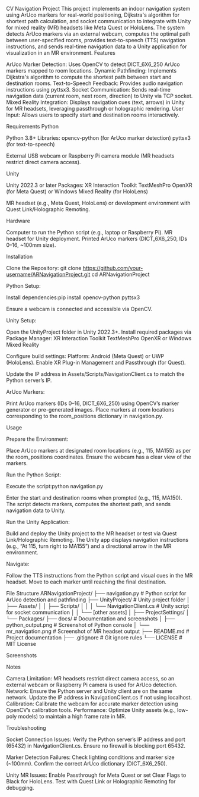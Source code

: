 CV Navigation Project
This project implements an indoor navigation system using ArUco markers for real-world positioning, Dijkstra's algorithm for shortest path calculation, and socket communication to integrate with Unity for mixed reality (MR) headsets like Meta Quest or HoloLens. The system detects ArUco markers via an external webcam, computes the optimal path between user-specified rooms, provides text-to-speech (TTS) navigation instructions, and sends real-time navigation data to a Unity application for visualization in an MR environment.
Features

ArUco Marker Detection: Uses OpenCV to detect DICT_6X6_250 ArUco markers mapped to room locations.
Dynamic Pathfinding: Implements Dijkstra's algorithm to compute the shortest path between start and destination rooms.
Text-to-Speech Feedback: Provides audio navigation instructions using pyttsx3.
Socket Communication: Sends real-time navigation data (current room, next room, direction) to Unity via TCP socket.
Mixed Reality Integration: Displays navigation cues (text, arrows) in Unity for MR headsets, leveraging passthrough or holographic rendering.
User Input: Allows users to specify start and destination rooms interactively.

Requirements
Python

Python 3.8+
Libraries:
opencv-python (for ArUco marker detection)
pyttsx3 (for text-to-speech)


External USB webcam or Raspberry Pi camera module (MR headsets restrict direct camera access).

Unity

Unity 2022.3 or later
Packages:
XR Interaction Toolkit
TextMeshPro
OpenXR (for Meta Quest) or Windows Mixed Reality (for HoloLens)


MR headset (e.g., Meta Quest, HoloLens) or development environment with Quest Link/Holographic Remoting.

Hardware

Computer to run the Python script (e.g., laptop or Raspberry Pi).
MR headset for Unity deployment.
Printed ArUco markers (DICT_6X6_250, IDs 0–16, ~100mm size).

Installation

Clone the Repository:
git clone https://github.com/your-username/ARNavigationProject.git
cd ARNavigationProject


Python Setup:

Install dependencies:pip install opencv-python pyttsx3


Ensure a webcam is connected and accessible via OpenCV.


Unity Setup:

Open the UnityProject folder in Unity 2022.3+.
Install required packages via Package Manager:
XR Interaction Toolkit
TextMeshPro
OpenXR or Windows Mixed Reality


Configure build settings:
Platform: Android (Meta Quest) or UWP (HoloLens).
Enable XR Plug-in Management and Passthrough (for Quest).


Update the IP address in Assets/Scripts/NavigationClient.cs to match the Python server’s IP.


ArUco Markers:

Print ArUco markers (IDs 0–16, DICT_6X6_250) using OpenCV’s marker generator or pre-generated images.
Place markers at room locations corresponding to the room_positions dictionary in navigation.py.



Usage

Prepare the Environment:

Place ArUco markers at designated room locations (e.g., 115, MA155) as per the room_positions coordinates.
Ensure the webcam has a clear view of the markers.


Run the Python Script:

Execute the script:python navigation.py


Enter the start and destination rooms when prompted (e.g., 115, MA150).
The script detects markers, computes the shortest path, and sends navigation data to Unity.


Run the Unity Application:

Build and deploy the Unity project to the MR headset or test via Quest Link/Holographic Remoting.
The Unity app displays navigation instructions (e.g., “At 115, turn right to MA155”) and a directional arrow in the MR environment.


Navigate:

Follow the TTS instructions from the Python script and visual cues in the MR headset.
Move to each marker until reaching the final destination.



File Structure
ARNavigationProject/
├── navigation.py           # Python script for ArUco detection and pathfinding
├── UnityProject/           # Unity project folder
│   ├── Assets/
│   │   ├── Scripts/
│   │   │   └── NavigationClient.cs  # Unity script for socket communication
│   │   └── [other assets]
│   ├── ProjectSettings/
│   └── Packages/
├── docs/                   # Documentation and screenshots
│   ├── python_output.png   # Screenshot of Python console
│   └── mr_navigation.png   # Screenshot of MR headset output
├── README.md               # Project documentation
├── .gitignore              # Git ignore rules
└── LICENSE                 # MIT License

Screenshots

Notes

Camera Limitation: MR headsets restrict direct camera access, so an external webcam or Raspberry Pi camera is used for ArUco detection.
Network: Ensure the Python server and Unity client are on the same network. Update the IP address in NavigationClient.cs if not using localhost.
Calibration: Calibrate the webcam for accurate marker detection using OpenCV’s calibration tools.
Performance: Optimize Unity assets (e.g., low-poly models) to maintain a high frame rate in MR.

Troubleshooting

Socket Connection Issues:
Verify the Python server’s IP address and port (65432) in NavigationClient.cs.
Ensure no firewall is blocking port 65432.


Marker Detection Failures:
Check lighting conditions and marker size (~100mm).
Confirm the correct ArUco dictionary (DICT_6X6_250).


Unity MR Issues:
Enable Passthrough for Meta Quest or set Clear Flags to Black for HoloLens.
Test with Quest Link or Holographic Remoting for debugging.


